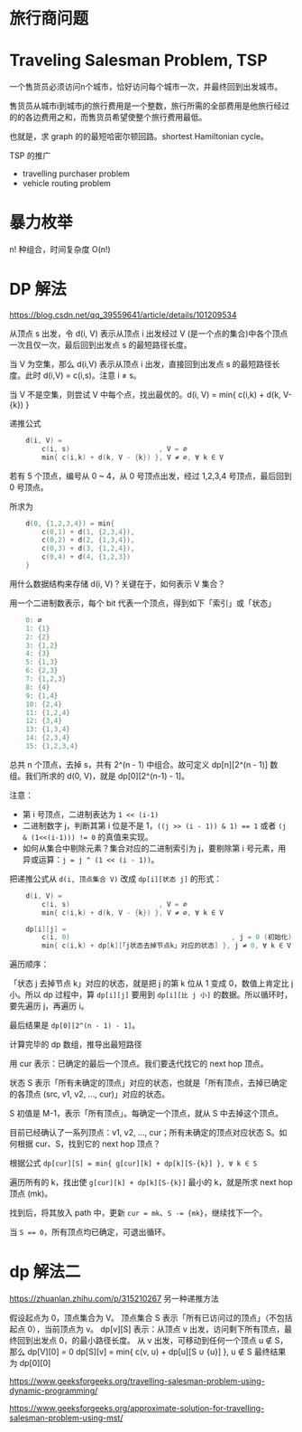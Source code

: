 # 旅行商问题
# Traveling Salesman Problem, TSP

一个售货员必须访问n个城市，恰好访问每个城市一次，并最终回到出发城市。

售货员从城市i到城市j的旅行费用是一个整数，旅行所需的全部费用是他旅行经过的的各边费用之和，而售货员希望使整个旅行费用最低。

也就是，求 graph 的的最短哈密尔顿回路。shortest Hamiltonian cycle。

TSP 的推广
- travelling purchaser problem
- vehicle routing problem 

# 暴力枚举

n! 种组合，时间复杂度 O(n!)

# DP 解法

https://blog.csdn.net/qq_39559641/article/details/101209534

从顶点 s 出发，令 d(i, V) 表示从顶点 i 出发经过 V (是一个点的集合)中各个顶点一次且仅一次，最后回到出发点 s 的最短路径长度。

当 V 为空集，那么 d(i,V) 表示从顶点 i 出发，直接回到出发点 s 的最短路径长度。此时 d(i,V) = c(i,s)。注意 i ≠ s。

当 V 不是空集，则尝试 V 中每个点，找出最优的。d(i, V) = min{ c(i,k) + d(k, V-{k}) }

递推公式

```cpp
    d(i, V) =
        c(i, s)                      , V = ∅
        min{ c(i,k) + d(k, V - {k}) }, V ≠ ∅, ∀ k ∈ V
```

若有 5 个顶点，编号从 0 ~ 4，从 0 号顶点出发，经过 1,2,3,4 号顶点，最后回到 0 号顶点。

所求为
```cpp
    d(0, {1,2,3,4}) = min{
        c(0,1) + d(1, {2,3,4}),
        c(0,2) + d(2, {1,3,4}),
        c(0,3) + d(3, {1,2,4}),
        c(0,4) + d(4, {1,2,3})
    }
```

用什么数据结构来存储 d(i, V)？关键在于，如何表示 V 集合？

用一个二进制数表示，每个 bit 代表一个顶点，得到如下「索引」或「状态」
```cpp
    0: ∅
    1: {1}
    2: {2}
    3: {1,2}
    4: {3}
    5: {1,3}
    6: {2,3}
    7: {1,2,3}
    8: {4}
    9: {1,4}
    10: {2,4}
    11: {1,2,4}
    12: {3,4}
    13: {1,3,4}
    14: {2,3,4}
    15: {1,2,3,4}
```

总共 n 个顶点，去掉 s，共有 2^(n - 1) 中组合。故可定义 dp[n][2^(n - 1)] 数组。我们所求的 d(0, V)，就是 dp[0][2^(n-1) - 1]。

注意：
- 第 i 号顶点，二进制表达为 `1 << (i-1)`
- 二进制数字 j，判断其第 i 位是不是 1，`((j >> (i - 1)) & 1) == 1` 或者 `(j & (1<<(i-1))) != 0` 的真值来实现。
- 如何从集合中剔除元素？集合对应的二进制索引为 j，要剔除第 i 号元素，用异或运算：`j = j ^ (1 << (i - 1))`。

把递推公式从 `d(i, 顶点集合 V)` 改成 `dp[i][状态 j]` 的形式：
```cpp
    d(i, V) =
        c(i, s)                      , V = ∅
        min{ c(i,k) + d(k, V - {k}) }, V ≠ ∅, ∀ k ∈ V

    dp[i][j] = 
        c(i, 0)                                        , j = 0 (初始化)
        min{ c(i,k) + dp[k][「j状态去掉节点k」对应的状态] }, j ≠ 0, ∀ k ∈ V
```

遍历顺序：

「状态 j 去掉节点 k」对应的状态，就是把 j 的第 k 位从 1 变成 0，数值上肯定比 j 小。所以 dp 过程中，算 `dp[i][j]` 要用到 `dp[i][比 j 小]` 的数据。所以循环时，要先遍历 j，再遍历 i。

最后结果是 `dp[0][2^(n - 1) - 1]`。

计算完毕的 dp 数组，推导出最短路径

用 cur 表示：已确定的最后一个顶点。我们要迭代找它的 next hop 顶点。

状态 S 表示「所有未确定的顶点」对应的状态，也就是「所有顶点，去掉已确定的各顶点 (src, v1, v2, ..., cur)」对应的状态。

S 初值是 M-1，表示「所有顶点」。每确定一个顶点，就从 S 中去掉这个顶点。

目前已经确认了一系列顶点：v1, v2, ..., cur；所有未确定的顶点对应状态 S。如何根据 cur、S，找到它的 next hop 顶点？

根据公式 `dp[cur][S] = min{ g[cur][k] + dp[k][S-{k}] }, ∀ k ∈ S`

遍历所有的 k，找出使 `g[cur][k] + dp[k][S-{k}]` 最小的 k，就是所求 next hop 顶点 (mk)。

找到后，将其放入 path 中，更新 `cur = mk`、`S -= {mk}`，继续找下一个。

当 `S == 0`，所有顶点均已确定，可退出循环。


# dp 解法二

https://zhuanlan.zhihu.com/p/315210267 另一种递推方法

假设起点为 0，顶点集合为 V。
顶点集合 S 表示「所有已访问过的顶点」（不包括起点 0），当前顶点为 v。
dp[v][S] 表示：从顶点 v 出发，访问剩下所有顶点，最终回到出发点 0，的最小路径长度。
从 v 出发，可移动到任何一个顶点 u ∉ S，那么
dp[V][0] = 0
dp[S][v] = min{ c(v, u) + dp[u][S ∪ {u}] }, u ∉ S
最终结果为 dp[0][0]

https://www.geeksforgeeks.org/travelling-salesman-problem-using-dynamic-programming/

https://www.geeksforgeeks.org/approximate-solution-for-travelling-salesman-problem-using-mst/